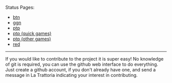 Status Pages:

* [btn](../../tree/main/btn#readme)
* [ggn](../../tree/main/ggn#readme)
* [ptp](../../tree/main/ptp#readme)
* [ptp (quick games)](../../tree/main/ptp-quick#readme)
* [ptp (other games)](../../tree/main/ptp-other#readme)
* [red](../../tree/main/red#readme)

----

If you would like to contribute to the project it is super easy! No knowledge of git is required, you can use the github web interface to do everything. Just create a github account, if you don't already have one, and send a message in La Trattoria indicating your interest in contributing.
